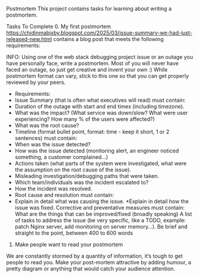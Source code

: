 Postmortem
This project contains tasks for learning about writing a postmortem.

Tasks To Complete
 0. My first postmortem
https://chidinmabixby.blogspot.com/2025/03/issue-summary-we-had-just-released-new.html contains a blog post that meets the following requirements:

INFO:
Using one of the web stack debugging project issue or an outage you have personally face, write a postmortem. Most of you will never have faced an outage, so just get creative and invent your own :)
While postmortem format can vary, stick to this one so that you can get properly reviewed by your peers.
* Requirements:
* Issue Summary (that is often what executives will read) must contain:
* Duration of the outage with start and end times (including timezone).
* What was the impact? (What service was down/slow? What were user experiencing? How many % of the users were affected?)
* What was the root cause?
* Timeline (format bullet point, format: time - keep it short, 1 or 2 sentences) must contain:
* When was the issue detected?
* How was the issue detected (monitoring alert, an engineer noticed something, a customer complained…)
* Actions taken (what parts of the system were investigated, what were the assumption on the root cause of the issue).
* Misleading investigation/debugging paths that were taken.
* Which team/individuals was the incident escalated to?
* How the incident was resolved.
* Root cause and resolution must contain:
* Explain in detail what was causing the issue.
*Explain in detail how the issue was fixed.
Corrective and preventative measures must contain:
What are the things that can be improved/fixed (broadly speaking)
A list of tasks to address the issue (be very specific, like a TODO, example: patch Nginx server, add monitoring on server memory…).
Be brief and straight to the point, between 400 to 600 words
 1. Make people want to read your postmortem

We are constantly stormed by a quantity of information, it’s tough to get people to read you.
Make your post-mortem attractive by adding humour, a pretty diagram or anything that would catch your audience attention.
